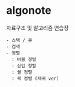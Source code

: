 # algonote
  자료구조 및 알고리즘 연습장
  
    - 스택 / 큐
    - 검색
    - 정렬
      : 버블 정렬
      : 삽입 정렬
      : 쉘 정렬
      : 퀵 정렬 (재귀 ver)
